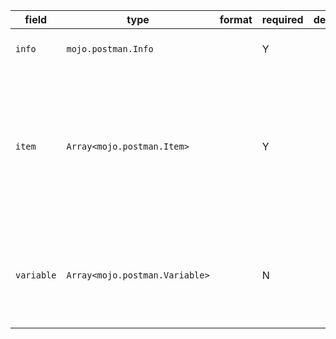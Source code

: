 | field | type | format | required | default | description |
|---|---|---|---|---|---|
| `info` | `mojo.postman.Info` |  | Y |  | InformationDetailed description of the info block |
| `item` | `Array<mojo.postman.Item>` |  | Y |  | Items are the basic unit for a Postman collection.You can think of them as corresponding to a single API endpoint.Each Item has one request and may have multiple API responses associated with it. |
| `variable` | `Array<mojo.postman.Variable>` |  | N |  | Collection variables allow you to define a set of variables, that are a **,as opposed to environments, which are separate entities.<br>** |
